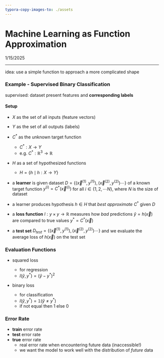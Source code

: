 ```yaml
---
typora-copy-images-to: ./assets
---
```


# Machine Learning as Function Approximation

1/15/2025

___



idea: use a simple function to approach a more complicated shape



### Example - Supervised Binary Classification

supervised: dataset present features and **corresponding labels**



#### Setup

- $X$ as the set of all inputs (feature vectors)
- $Y$ as the set of all outputs (labels)

- $C^*$ as the unknown target function
  - $C^* : X \rightarrow Y$
  - e.g. $C^* : \mathbb{R}^3 \rightarrow \mathbb{R}$
- $H$ as a set of hypothesized functions
  - $H = \{h \mid h : X \rightarrow Y\}$



- a **learner** is given dataset $D = \{(\vec{x}^{(1)},y^{(1)}), (\vec{x}^{(2)},y^{(2)})\cdots \}$ of a known target function $y^{(i)} = C^*(\vec{x}^{(i)})$ for all $i \in \{1, 2,\cdots N\}$, where $N$ is the size of dataset
- a learner produces hypothesis $h \in H$ that *best approximate* $C^*$ given $D$
- a **loss function** $l : y \times y \rightarrow \mathbb{R}$ measures how *bad* predictions $\hat{y} = h(\vec{x})$ are compared to true values $y^* = C^*(\vec{x})$
- a **test set**  $D_{test} = \{(\vec{x}^{(1)},y^{(1)}), (\vec{x}^{(2)},y^{(2)})\cdots \}$ and we evaluate the average loss of $h(\vec{x})$ on the test set







### Evaluation Functions

- squared loss 

  - for regression
  - $l(\hat{y}, y^*) = (\hat{y} - y^*)^2$

- binary loss

  - for classification
  - $l(\hat{y}, y^*) = \mathbb{1}(\hat{y}\ne y^*)$
  - if not equal then 1 else 0

### Error Rate

- **train** error rate
- **test** error rate
- **true** error rate
  - real error rate when encountering future data (inaccessible!)
  - we want the model to work well with the distribution of *future* data